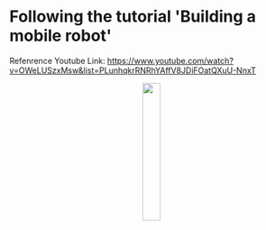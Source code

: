 # Following the tutorial 'Building a mobile robot' 

Refenrence Youtube Link:
https://www.youtube.com/watch?v=OWeLUSzxMsw&list=PLunhqkrRNRhYAffV8JDiFOatQXuU-NnxT




<p align="center">
  <img src="https://github.com/Skymind24/robot/assets/114856550/bd6e95cc-5e34-4364-956d-985c213553cf" width="25%" height="25%">
</p>
